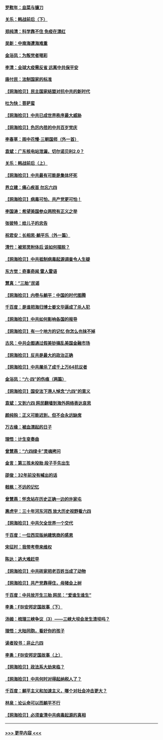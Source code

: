 #### [罗慰年：韭菜与镰刀](../pages/nsc993/n13034374.md?t=06202251) 
#### [关乐：韩战前后（下）](../pages/nsc993/n13034113.md?t=06202251) 
#### [郑纯清：科学靠不住 免疫在漂红](../pages/nsc993/n13034093.md?t=06202251) 
#### [吴新：中南海遭海难重](../pages/nsc993/n13034084.md?t=06202251) 
#### [金浴凤：为叛党者喝彩](../pages/nsc993/n13034058.md?t=06202251) 
#### [李清：全球大疫需反省 远离中共保平安](../pages/nsc993/n13033784.md?t=06202251) 
#### [唐付民：法制国家的标准](../pages/nsc993/n13032944.md?t=06202251) 
#### [【网海拾贝】民主国家结盟对抗中共的新时代](../pages/nsc993/n13031717.md?t=06202251) 
#### [吐为快：菩萨蛮](../pages/nsc993/n13030033.md?t=06202251) 
#### [【网海拾贝】中共已成世界秩序最大威胁](../pages/nsc993/n13028138.md?t=06202251) 
#### [【网海拾贝】色厉内荏的中共百岁党庆](../pages/nsc993/n13025582.md?t=06202251) 
#### [李春草：雨中花慢‧三朝国师（外一首）](../pages/nsc993/n13025567.md?t=06202251) 
#### [袁斌：广东核电站泄漏，切尔诺贝利2.0？](../pages/nsc993/n13025475.md?t=06202251) 
#### [关乐：韩战前后（上）](../pages/nsc993/n13025387.md?t=06202251) 
#### [【网海拾贝】中共最有可能是集体坏死](../pages/nsc993/n13023101.md?t=06202251) 
#### [界立建：痛心疾首 勿忘六四](../pages/nsc993/n13022339.md?t=06202251) 
#### [【网海拾贝】病毒可怕，共产党更可怕！](../pages/nsc993/n13020728.md?t=06202251) 
#### [李国涛：希望美国参众两院有正义之举](../pages/nsc993/n13020674.md?t=06202251) 
#### [张彼特：给儿子的忠告](../pages/nsc993/n13018934.md?t=06202251) 
#### [祝君安：长相思‧躺平乐（外一篇）](../pages/nsc993/n13018923.md?t=06202251) 
#### [清竹：被邪灵附体后 该如何摆脱？](../pages/nsc993/n13018877.md?t=06202251) 
#### [【网海拾贝】中共抵制病毒起源调查令人生疑](../pages/nsc993/n13017785.md?t=06202251) 
#### [东方觉：奇事奇闻 雷人雷语](../pages/nsc993/n13017577.md?t=06202251) 
#### [慧真：“三胎”民谣](../pages/nsc993/n13017394.md?t=06202251) 
#### [【网海拾贝】内卷与躺平：中国的时代图腾](../pages/nsc993/n13016128.md?t=06202251) 
#### [千百度：是谁把海归博士姜文华逼成了杀人犯](../pages/nsc993/n13015218.md?t=06202251) 
#### [【网海拾贝】中共如何影响各国的报导](../pages/nsc993/n13012599.md?t=06202251) 
#### [【网海拾贝】有一个地方的记忆 你怎么也抹不掉](../pages/nsc993/n13009802.md?t=06202251) 
#### [古风：中共企图通过假美钞搞乱美国金融市场](../pages/nsc993/n13009626.md?t=06202251) 
#### [【网海拾贝】反共是最大的政治正确](../pages/nsc993/n13007051.md?t=06202251) 
#### [【网海拾贝】中共屠杀了成千上万64抗议者](../pages/nsc993/n13002713.md?t=06202251) 
#### [金浴凤：“六·四”的伤痕（两篇）](../pages/nsc993/n13001719.md?t=06202251) 
#### [【网海拾贝】国安法下港人悼念“六四”的意义](../pages/nsc993/n13001039.md?t=06202251) 
#### [袁斌：又到六四 网民翻墙到海外网络表达哀思](../pages/nsc993/n13000995.md?t=06202251) 
#### [颜纯钩：正义可能迟到，但不会永远缺席](../pages/nsc993/n13000920.md?t=06202251) 
#### [万古缘：被血漂起的日子](../pages/nsc993/n13000914.md?t=06202251) 
#### [理悟：计生变奏曲](../pages/nsc993/n13000414.md?t=06202251) 
#### [曾慧燕：“六四绿卡”灵魂拷问](../pages/nsc993/n13000277.md?t=06202251) 
#### [金言：第三孩未投胎 段子手先出生](../pages/nsc993/n13000215.md?t=06202251) 
#### [邵俊：32年前没有喊出的话](../pages/nsc993/n13000181.md?t=06202251) 
#### [戟枫：不远的记忆](../pages/nsc993/n13000121.md?t=06202251) 
#### [曾慧燕：怀念站在历史正确一边的许家屯](../pages/nsc993/n13000073.md?t=06202251) 
#### [惠虎宇：三十年河东河西 放大历史视野看六四](../pages/nsc993/n13000018.md?t=06202251) 
#### [【网海拾贝】中共欠全世界一个交代](../pages/nsc993/n12998706.md?t=06202251) 
#### [千百度：一位西双版纳建筑商的感恩](../pages/nsc993/n12998487.md?t=06202251) 
#### [宋征时：我带考卷来维权](../pages/nsc993/n12994088.md?t=06202251) 
#### [陈达：逃大难赶早](../pages/nsc993/n12993569.md?t=06202251) 
#### [【网海拾贝】中共砖家把老百姓当成了动物](../pages/nsc993/n12993483.md?t=06202251) 
#### [【网海拾贝】共产党靠得住，母猪会上树](../pages/nsc993/n12990730.md?t=06202251) 
#### [千百度：中共放开生三胎 网民：“爱谁生谁生”](../pages/nsc993/n12990644.md?t=06202251) 
#### [李勇：FBI安邦定国故事（下）](../pages/nsc993/n12987854.md?t=06202251) 
#### [汤姆：梳理三峡争议（3）——三峡大坝会发生溃坝吗？](../pages/nsc993/n12989806.md?t=06202251) 
#### [理悟：大陆同胞，看好你的孩子](../pages/nsc993/n12989778.md?t=06202251) 
#### [读者投书：非止六四](../pages/nsc993/n12989673.md?t=06202251) 
#### [李勇：FBI安邦定国故事（上）](../pages/nsc993/n12987749.md?t=06202251) 
#### [【网海拾贝】政法系大劫来临？](../pages/nsc993/n12987596.md?t=06202251) 
#### [【网海拾贝】中共何时对得起纳税人了？](../pages/nsc993/n12985578.md?t=06202251) 
#### [千百度：躺平主义和加速主义，哪个对社会冲击更大？](../pages/nsc993/n12985512.md?t=06202251) 
#### [林泉：论认命可以而躺平不行](../pages/nsc993/n12985505.md?t=06202251) 
#### [【网海拾贝】必须查清中共病毒起源的真相](../pages/nsc993/n12984276.md?t=06202251) 

----
#### [ >>> 更早内容 <<< ](../indexes/nsc993-earlier.md)
